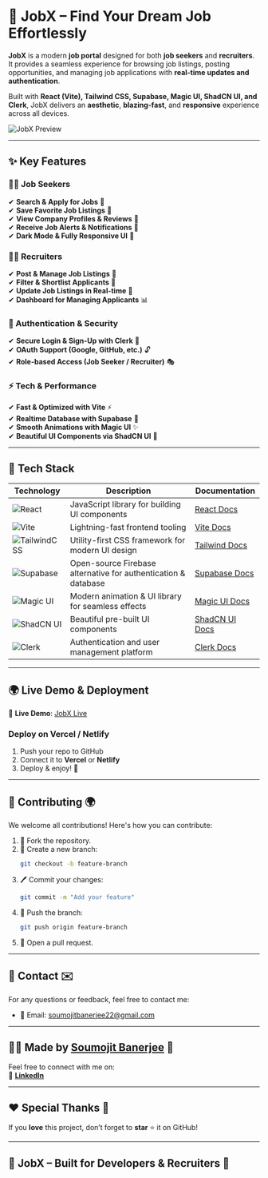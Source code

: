 # 🚀 **JobX – Find Your Dream Job Effortlessly**  

**JobX** is a modern **job portal** designed for both **job seekers** and **recruiters**. It provides a seamless experience for browsing job listings, posting opportunities, and managing job applications with **real-time updates and authentication**.  

Built with **React (Vite), Tailwind CSS, Supabase, Magic UI, ShadCN UI, and Clerk**, JobX delivers an **aesthetic**, **blazing-fast**, and **responsive** experience across all devices.  

![JobX Preview](https://via.placeholder.com/1200x600?text=Project+Preview)  

---

## **✨ Key Features**  

### **👨‍💻 Job Seekers**  
✔ **Search & Apply for Jobs** 🔎  
✔ **Save Favorite Job Listings** 💼  
✔ **View Company Profiles & Reviews** 🏢  
✔ **Receive Job Alerts & Notifications** 📩  
✔ **Dark Mode & Fully Responsive UI** 🌙  

### **🧑‍💼 Recruiters**  
✔ **Post & Manage Job Listings** 📝  
✔ **Filter & Shortlist Applicants** 📑  
✔ **Update Job Listings in Real-time** 🔄  
✔ **Dashboard for Managing Applicants** 📊  

### **🔐 Authentication & Security**  
✔ **Secure Login & Sign-Up with Clerk** 🔑  
✔ **OAuth Support (Google, GitHub, etc.)** 🔓  
✔ **Role-based Access (Job Seeker / Recruiter)** 🎭  

### **⚡ Tech & Performance**  
✔ **Fast & Optimized with Vite** ⚡  
✔ **Realtime Database with Supabase** 🔄  
✔ **Smooth Animations with Magic UI** ✨  
✔ **Beautiful UI Components via ShadCN UI** 🎨  

---

## **🚀 Tech Stack**  

| Technology | Description | Documentation |
|------------|-------------|---------------|
| ![React](https://img.shields.io/badge/React-20232A?style=for-the-badge&logo=react&logoColor=61DAFB) | JavaScript library for building UI components | [React Docs](https://react.dev/) |
| ![Vite](https://img.shields.io/badge/Vite-646CFF?style=for-the-badge&logo=vite&logoColor=white) | Lightning-fast frontend tooling | [Vite Docs](https://vitejs.dev/guide/) |
| ![TailwindCSS](https://img.shields.io/badge/TailwindCSS-38B2AC?style=for-the-badge&logo=tailwind-css&logoColor=white) | Utility-first CSS framework for modern UI design | [Tailwind Docs](https://tailwindcss.com/docs) |
| ![Supabase](https://img.shields.io/badge/Supabase-3ECF8E?style=for-the-badge&logo=supabase&logoColor=white) | Open-source Firebase alternative for authentication & database | [Supabase Docs](https://supabase.com/docs) |
| ![Magic UI](https://img.shields.io/badge/Magic_UI-FDA4AF?style=for-the-badge&logo=magic) | Modern animation & UI library for seamless effects | [Magic UI Docs](https://www.magicui.dev/) |
| ![ShadCN UI](https://img.shields.io/badge/ShadCN_UI-171717?style=for-the-badge&logo=shadcn&logoColor=white) | Beautiful pre-built UI components | [ShadCN UI Docs](https://ui.shadcn.dev/) |
| ![Clerk](https://img.shields.io/badge/Clerk-4267B2?style=for-the-badge&logo=clerk&logoColor=white) | Authentication and user management platform | [Clerk Docs](https://clerk.dev/docs) |

---

## **🌍 Live Demo & Deployment**  

🔗 **Live Demo**: [JobX Live](https://jobx.example.com)  

### **Deploy on Vercel / Netlify**  

1. Push your repo to GitHub  
2. Connect it to **Vercel** or **Netlify**  
3. Deploy & enjoy! 🎉  

---

## 💬 **Contributing 🌍**

We welcome all contributions! Here's how you can contribute:

1. 🍴 Fork the repository.
2. 🌿 Create a new branch:
    ```bash
    git checkout -b feature-branch
    ```
3. 🖊️ Commit your changes:
    ```bash
    git commit -m "Add your feature"
    ```
4. 🚀 Push the branch:
    ```bash
    git push origin feature-branch
    ```
5. 🔀 Open a pull request.

---

## 📧 **Contact ✉️**

For any questions or feedback, feel free to contact me:

- 📧 Email: [soumojitbanerjee22@gmail.com](mailto:soumojitbanerjee22@gmail.com)

---

## 👨‍💻 **Made by [Soumojit Banerjee](https://www.linkedin.com/in/soumojit-banerjee-4914b3228/)** 💼

Feel free to connect with me on:  
🔗 [**LinkedIn**](https://www.linkedin.com/in/soumojit-banerjee-4914b3228/)  

---

## ❤️ **Special Thanks 🙏**
If you **love** this project, don’t forget to **star** ⭐ it on GitHub!  

---

## **🎯 JobX – Built for Developers & Recruiters** 🚀  
